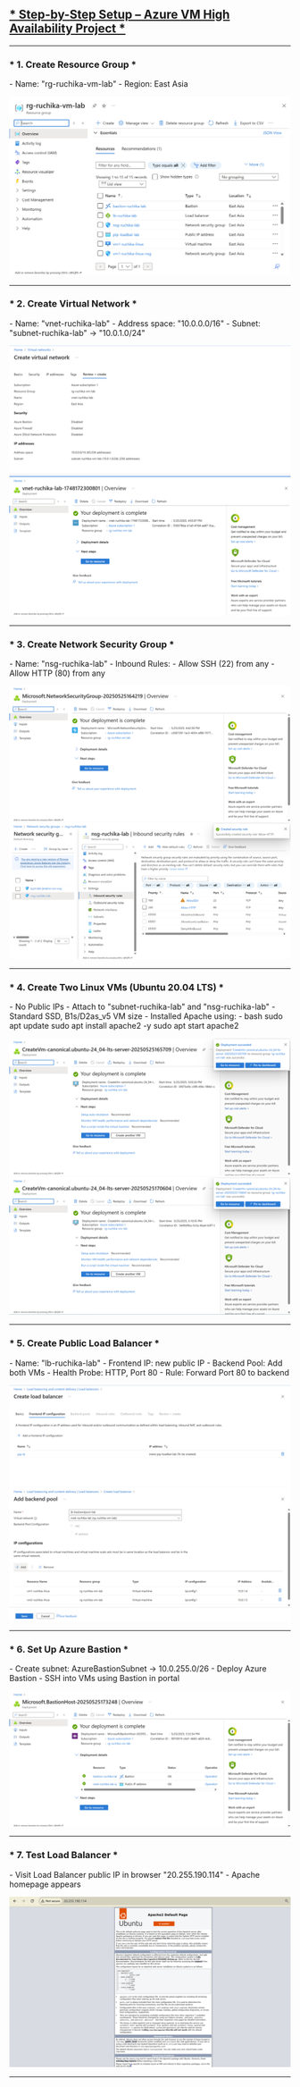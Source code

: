 <h2><u>* Step-by-Step Setup – Azure VM High Availability Project * </u></h2>

---

<h3>* 1. Create Resource Group *</h3>
- Name: "rg-ruchika-vm-lab"
- Region: East Asia

![Resource Group Creation](./screenshots/resourcegroup.png)

---

<h3>* 2. Create Virtual Network *</h3>
- Name: "vnet-ruchika-lab"
- Address space: "10.0.0.0/16"
- Subnet: "subnet-ruchika-lab" → "10.0.1.0/24"

![Virtual Network Creation](./screenshots/virtualnetwork.png)
![Virtual Network Creation](./screenshots/virtualnetwork-1.png)

---

<h3>* 3. Create Network Security Group *</h3>
- Name: "nsg-ruchika-lab"
- Inbound Rules:
  - Allow SSH (22) from any
  - Allow HTTP (80) from any

![Network Security Group Creation](./screenshots/NSG.png)
![Network Security Group Creation](./screenshots/NSG-rules.png)

---

<h3>* 4. Create Two Linux VMs (Ubuntu 20.04 LTS) *</h3>
- No Public IPs
- Attach to "subnet-ruchika-lab" and "nsg-ruchika-lab"
- Standard SSD, B1s/D2as_v5 VM size
- Installed Apache using:
- bash
sudo apt update
sudo apt install apache2 -y
sudo apt start apache2

![Virtual Machine 1 Creation](./screenshots/virtualmachine1.png)
![Virtual Machine 2 Creation](./screenshots/virtualmachine2.png)

---

<h3>* 5. Create Public Load Balancer *</h3>
- Name: "lb-ruchika-lab"
- Frontend IP: new public IP
- Backend Pool: Add both VMs
- Health Probe: HTTP, Port 80
- Rule: Forward Port 80 to backend

![Public Load Balancer Creation](./screenshots/publicLB.png)
![Public Load Balancer Creation](./screenshots/backendpool-LB.png)

---

<h3>* 6. Set Up Azure Bastion *</h3>
- Create subnet: AzureBastionSubnet → 10.0.255.0/26
- Deploy Azure Bastion
- SSH into VMs using Bastion in portal

![Bastion Host Creation](./screenshots/bastion.png)

---

<h3>* 7. Test Load Balancer *</h3>
- Visit Load Balancer public IP in browser "20.255.190.114"
- Apache homepage appears

![Apache webpage](./screenshots/apachewebpage.png)

---
